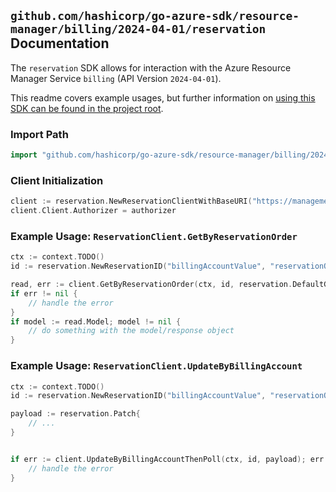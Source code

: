 
## `github.com/hashicorp/go-azure-sdk/resource-manager/billing/2024-04-01/reservation` Documentation

The `reservation` SDK allows for interaction with the Azure Resource Manager Service `billing` (API Version `2024-04-01`).

This readme covers example usages, but further information on [using this SDK can be found in the project root](https://github.com/hashicorp/go-azure-sdk/tree/main/docs).

### Import Path

```go
import "github.com/hashicorp/go-azure-sdk/resource-manager/billing/2024-04-01/reservation"
```


### Client Initialization

```go
client := reservation.NewReservationClientWithBaseURI("https://management.azure.com")
client.Client.Authorizer = authorizer
```


### Example Usage: `ReservationClient.GetByReservationOrder`

```go
ctx := context.TODO()
id := reservation.NewReservationID("billingAccountValue", "reservationOrderIdValue", "reservationIdValue")

read, err := client.GetByReservationOrder(ctx, id, reservation.DefaultGetByReservationOrderOperationOptions())
if err != nil {
	// handle the error
}
if model := read.Model; model != nil {
	// do something with the model/response object
}
```


### Example Usage: `ReservationClient.UpdateByBillingAccount`

```go
ctx := context.TODO()
id := reservation.NewReservationID("billingAccountValue", "reservationOrderIdValue", "reservationIdValue")

payload := reservation.Patch{
	// ...
}


if err := client.UpdateByBillingAccountThenPoll(ctx, id, payload); err != nil {
	// handle the error
}
```
